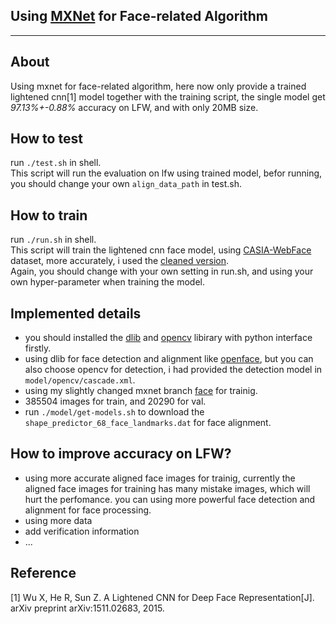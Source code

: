 Using [MXNet](https://github.com/dmlc/mxnet) for Face-related Algorithm
-------------------------
-------------------------

About
--------
Using mxnet for face-related algorithm, here now only provide a trained lightened cnn[1] model together with the training script, the single model get *97.13%+-0.88%* accuracy on LFW, and with only 20MB size.

How to test
-----------
run ```./test.sh``` in shell.  
This script will run the evaluation on lfw using trained model, befor running, you should change your own ```align_data_path``` in test.sh.

How to train
------------
run ```./run.sh``` in shell.  
This script will train the lightened cnn face model, using [CASIA-WebFace](http://www.cbsr.ia.ac.cn/english/CASIA-WebFace-Database.html) dataset, more accurately, i used the [cleaned version](https://github.com/happynear/FaceVerification).  
Again, you should change with your own setting in run.sh, and using your own hyper-parameter when training the model.


Implemented details
----------------------
* you should installed the [dlib](https://github.com/davisking/dlib) and [opencv](https://github.com/Itseez/opencv) libirary with python interface firstly.
* using dlib for face detection and alignment like [openface](https://cmusatyalab.github.io/openface/), but you can also choose opencv for detection, i had provided the detection model in ```model/opencv/cascade.xml```.
* using my slightly changed mxnet branch [face](https://github.com/tornadomeet/mxnet/tree/face) for trainig.
* 385504 images for train, and 20290 for val.
* run ```./model/get-models.sh``` to download the ```shape_predictor_68_face_landmarks.dat``` for face alignment.

How to improve accuracy on LFW?
-------------------------------
* using more accurate aligned face images for trainig, currently the aligned face images for training has many mistake images, which will hurt the perfomance. you can using more powerful face detection and alignment for face processing.
* using more data
* add verification information
* ...

Reference
---------
[1] Wu X, He R, Sun Z. A Lightened CNN for Deep Face Representation[J]. arXiv preprint arXiv:1511.02683, 2015.  
